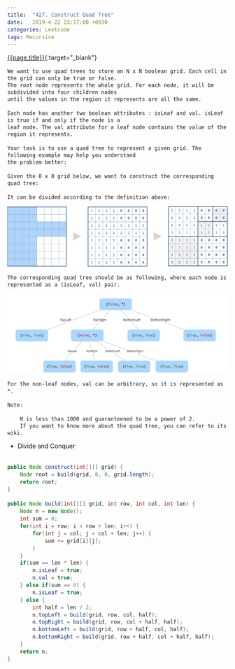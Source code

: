 ```yaml
---
title:  "427. Construct Quad Tree"
date:   2019-4-22 23:17:00 +0930
categories: Leetcode
tags: Recursive
---
```


[{{page.title}}](https://leetcode.com/problems/construct-quad-tree/){:target="_blank"}


    We want to use quad trees to store an N x N boolean grid. Each cell in the grid can only be true or false.
    The root node represents the whole grid. For each node, it will be subdivided into four children nodes
    until the values in the region it represents are all the same.

    Each node has another two boolean attributes : isLeaf and val. isLeaf is true if and only if the node is a
    leaf node. The val attribute for a leaf node contains the value of the region it represents.

    Your task is to use a quad tree to represent a given grid. The following example may help you understand
    the problem better:

    Given the 8 x 8 grid below, we want to construct the corresponding quad tree:

    It can be divided according to the definition above:

![img1](/img/posts/construct-quad-tree-1.png)

    The corresponding quad tree should be as following, where each node is represented as a (isLeaf, val) pair.

![img2](/img/posts/construct-quad-tree-2.png)

    For the non-leaf nodes, val can be arbitrary, so it is represented as *.

    Note:

        N is less than 1000 and guaranteened to be a power of 2.
        If you want to know more about the quad tree, you can refer to its wiki.


* Divide and Conquer

```java

public Node construct(int[][] grid) {
    Node root = build(grid, 0, 0, grid.length);
    return root;
}

public Node build(int[][] grid, int row, int col, int len) {
    Node n = new Node();
    int sum = 0;
    for(int i = row; i < row + len; i++) {
        for(int j = col; j < col + len; j++) {
            sum += grid[i][j];
        }
    }
    if(sum == len * len) {
        n.isLeaf = true;
        n.val = true;
    } else if(sum == 0) {
        n.isLeaf = true;
    } else {
        int half = len / 2;
        n.topLeft = build(grid, row, col, half);
        n.topRight = build(grid, row, col + half, half);
        n.bottomLeft = build(grid, row + half, col, half);
        n.bottomRight = build(grid, row + half, col + half, half);
    }
    return n;
}
```
